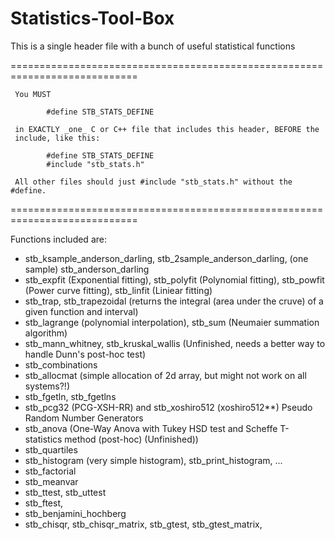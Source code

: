 # Statistics-Tool-Box

This is a single header file with a bunch of useful statistical functions

 ============================================================================
 
	 You MUST

			#define STB_STATS_DEFINE

	 in EXACTLY _one_ C or C++ file that includes this header, BEFORE the
	 include, like this:

			#define STB_STATS_DEFINE
			#include "stb_stats.h"

	 All other files should just #include "stb_stats.h" without the #define.
 ============================================================================

Functions included are:
* stb_ksample_anderson_darling, stb_2sample_anderson_darling, (one sample) stb_anderson_darling
* stb_expfit (Exponential fitting), stb_polyfit (Polynomial fitting), stb_powfit (Power curve fitting), stb_linfit (Liniear fitting)
* stb_trap, stb_trapezoidal (returns the integral (area under the cruve) of a given function and interval)
* stb_lagrange (polynomial interpolation), stb_sum (Neumaier summation algorithm)
* stb_mann_whitney, stb_kruskal_wallis (Unfinished, needs a better way to handle Dunn's post-hoc test)
* stb_combinations
* stb_allocmat (simple allocation of 2d array, but might not work on all systems?!)
* stb_fgetln, stb_fgetlns
* stb_pcg32 (PCG-XSH-RR) and stb_xoshiro512 (xoshiro512**) Pseudo Random Number Generators
* stb_anova (One-Way Anova with Tukey HSD test and Scheffe T-statistics method (post-hoc) (Unfinished))
* stb_quartiles
* stb_histogram (very simple histogram), stb_print_histogram, ...
* stb_factorial
* stb_meanvar
* stb_ttest, stb_uttest
* stb_ftest, 
* stb_benjamini_hochberg
* stb_chisqr, stb_chisqr_matrix, stb_gtest, stb_gtest_matrix, 
